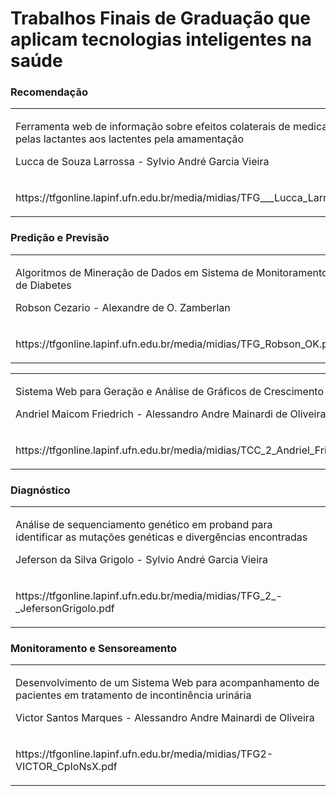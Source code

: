 # Trabalhos Finais de Graduação que aplicam tecnologias inteligentes na saúde

### Recomendação
<table>
  <tr><td>
    <p>Ferramenta web de informação sobre efeitos colaterais de medicamentos passados pelas lactantes aos lactentes pela amamentação</p>
    <p>Lucca de Souza Larrossa - Sylvio André Garcia Vieira</p>
  </td></tr>
  <tr><td><p></p>https://tfgonline.lapinf.ufn.edu.br/media/midias/TFG___Lucca_Larrossa_k34mHIY.pdf</p></td></tr>
</table>

### Predição e Previsão
<table>
  <tr><td>
    <p>Algoritmos de Mineração de Dados em Sistema de Monitoramento de Diabetes</p>
    <p>Robson Cezario - Alexandre de O. Zamberlan</p>
  </td></tr>
  <tr><td><p>https://tfgonline.lapinf.ufn.edu.br/media/midias/TFG_Robson_OK.pdf</p></td></tr>
</table>

<table>
  <tr><td>
    <p>Sistema Web para Geração e Análise de Gráficos de Crescimento Infantil</p>
    <p>Andriel Maicom Friedrich - Alessandro Andre Mainardi de Oliveira</p>
  </td></tr>
  <tr><td><p>https://tfgonline.lapinf.ufn.edu.br/media/midias/TCC_2_Andriel_Friedrich_c1GLJLi.pdf</p></td></tr>
</table>

### Diagnóstico
<table>
  <tr><td>
    <p>Análise de sequenciamento genético em proband para identificar as mutações genéticas e divergências encontradas</p>
    <p>Jeferson da Silva Grigolo - Sylvio André Garcia Vieira</p>
  </td></tr>
  <tr><td><p>https://tfgonline.lapinf.ufn.edu.br/media/midias/TFG_2_-_JefersonGrigolo.pdf</p></td></tr>
</table>

### Monitoramento e Sensoreamento
<table>
  <tr><td>
    <p>Desenvolvimento de um Sistema Web para acompanhamento de pacientes em tratamento de incontinência urinária</p>
    <p>Victor Santos Marques - Alessandro Andre Mainardi de Oliveira</p>
  </td></tr>
  <tr><td><p>https://tfgonline.lapinf.ufn.edu.br/media/midias/TFG2-VICTOR_CpIoNsX.pdf</p></td></tr>
</table>

